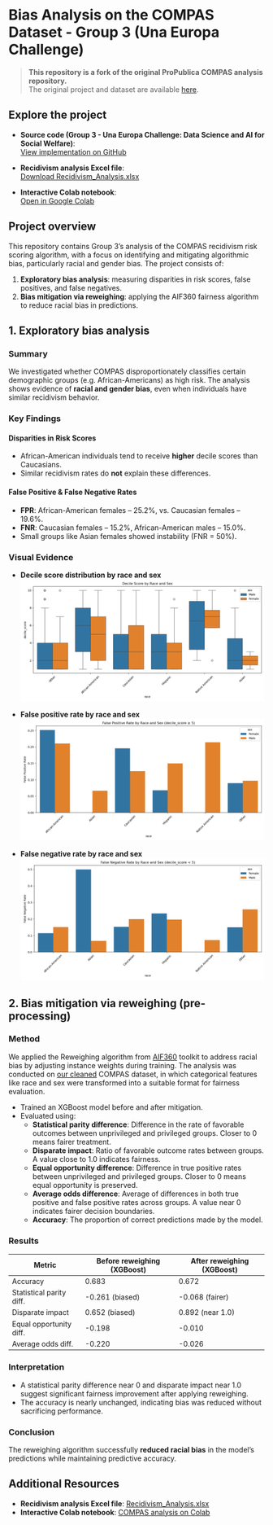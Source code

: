 # Bias Analysis on the COMPAS Dataset - Group 3 (Una Europa Challenge)

> **This repository is a fork of the original ProPublica COMPAS analysis repository.**  
> The original project and dataset are available [here](https://github.com/propublica/compas-analysis).

## Explore the project

- **Source code (Group 3 - Una Europa Challenge: Data Science and AI for Social Welfare)**:  
  [View implementation on GitHub](https://github.com/banafshebamdad/compas-analysis/tree/master/DSAL_Madrid)

- **Recidivism analysis Excel file**:  
  [Download Recidivism_Analysis.xlsx](DSAL_Madrid/Recidivism_Analysis.xlsx)

- **Interactive Colab notebook**:  
  [Open in Google Colab](https://colab.research.google.com/drive/1CsTRwBY57-8L7MOchOEg80s9Y2-TKCxM#scrollTo=AEZD_NJtjpl2)



## Project overview

This repository contains Group 3’s analysis of the COMPAS recidivism risk scoring algorithm, with a focus on identifying and mitigating algorithmic bias, particularly racial and gender bias. The project consists of:

1. **Exploratory bias analysis**: measuring disparities in risk scores, false positives, and false negatives.
2. **Bias mitigation via reweighing**: applying the AIF360 fairness algorithm to reduce racial bias in predictions.

## 1. Exploratory bias analysis

### Summary
We investigated whether COMPAS disproportionately classifies certain demographic groups (e.g. African-Americans) as high risk. The analysis shows evidence of **racial and gender bias**, even when individuals have similar recidivism behavior.

### Key Findings

#### Disparities in Risk Scores
- African-American individuals tend to receive **higher** decile scores than Caucasians.
- Similar recidivism rates do **not** explain these differences.

#### False Positive & False Negative Rates
- **FPR**: African-American females – 25.2%, vs. Caucasian females – 19.6%.
- **FNR**: Caucasian females – 15.2%, African-American males – 15.0%.
- Small groups like Asian females showed instability (FNR = 50%).

### Visual Evidence

- **Decile score distribution by race and sex**  
  ![Decile Score](DSAL_Madrid/analyze_compas_bias_plot/decile_score_by_race_and_sex.png)

- **False positive rate by race and sex**  
  ![FPR](DSAL_Madrid/analyze_compas_bias_plot/false_positive_rate_by_race_sex.png)

- **False negative rate by race and sex**  
  ![FNR](DSAL_Madrid/analyze_compas_bias_plot/false_negative_rate_by_race_sex.png)

## 2. Bias mitigation via reweighing (pre-processing)

### Method
We applied the Reweighing algorithm from [AIF360](https://aif360.readthedocs.io/) toolkit to address racial bias by adjusting instance weights during training. The analysis was conducted on [our cleaned](DSAL_Madrid/df_cleaned.csv) COMPAS dataset, in which categorical features like race and sex were transformed into a suitable format for fairness evaluation.

- Trained an XGBoost model before and after mitigation.
- Evaluated using:
  - **Statistical parity difference**: Difference in the rate of favorable outcomes between unprivileged and privileged groups. Closer to 0 means fairer treatment.
  - **Disparate impact**: Ratio of favorable outcome rates between groups. A value close to 1.0 indicates fairness.
  - **Equal opportunity difference**: Difference in true positive rates between unprivileged and privileged groups. Closer to 0 means equal opportunity is preserved.
  - **Average odds difference**: Average of differences in both true positive and false positive rates across groups. A value near 0 indicates fairer decision boundaries.
  - **Accuracy**: The proportion of correct predictions made by the model.

### Results

| Metric                       | Before reweighing (XGBoost) | After reweighing (XGBoost) |
| ---------------------------- | ----------------- | ---------------- |
| Accuracy                 | 0.683             | 0.672            |
| Statistical parity diff. | -0.261 (biased)   | -0.068 (fairer)  |
| Disparate impact         | 0.652 (biased)    | 0.892 (near 1.0) |
| Equal opportunity diff.  | -0.198            | -0.010           |
| Average odds diff.       | -0.220            | -0.026           |

### Interpretation
* A statistical parity difference near 0 and disparate impact near 1.0 suggest significant fairness improvement after applying reweighing.
* The accuracy is nearly unchanged, indicating bias was reduced without sacrificing performance.

### Conclusion
The reweighing algorithm successfully **reduced racial bias** in the model’s predictions while maintaining predictive accuracy.

## Additional Resources

- **Recidivism analysis Excel file**: [Recidivism_Analysis.xlsx](DSAL_Madrid/Recidivism_Analysis.xlsx)
- **Interactive Colab notebook**: [COMPAS analysis on Colab](https://colab.research.google.com/drive/1CsTRwBY57-8L7MOchOEg80s9Y2-TKCxM#scrollTo=AEZD_NJtjpl2)

